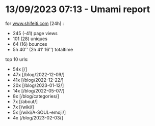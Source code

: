 # 13/09/2023 07:13 - Umami report
for www.shifeiti.com [24h] :

 - 245 (-41) page views
 - 101 (28) uniques
 - 64 (16) bounces
 - 5h 40'' (2h 41' 16'') totaltime


top 10 urls:
 - 54x [/]
 - 47x [/blog/2022-12-09/]
 - 41x [/blog/2022-12-22/]
 - 20x [/blog/2023-01-12/]
 - 14x [/blog/2022-05-07/]
 - 8x [/blog/categories/]
 - 7x [/about/]
 - 7x [/wiki/]
 - 5x [/wiki/A-SOUL-emoji/]
 - 4x [/blog/2023-02-03/]


